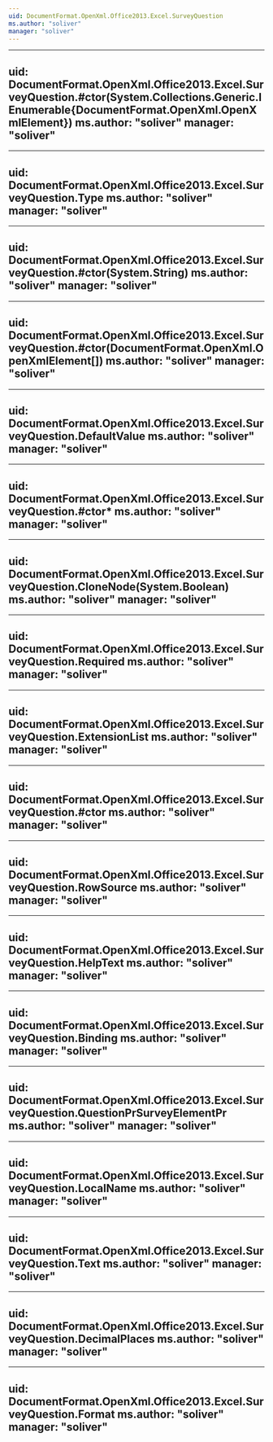 ```yaml
---
uid: DocumentFormat.OpenXml.Office2013.Excel.SurveyQuestion
ms.author: "soliver"
manager: "soliver"
---
```


---
uid: DocumentFormat.OpenXml.Office2013.Excel.SurveyQuestion.#ctor(System.Collections.Generic.IEnumerable{DocumentFormat.OpenXml.OpenXmlElement})
ms.author: "soliver"
manager: "soliver"
---

---
uid: DocumentFormat.OpenXml.Office2013.Excel.SurveyQuestion.Type
ms.author: "soliver"
manager: "soliver"
---

---
uid: DocumentFormat.OpenXml.Office2013.Excel.SurveyQuestion.#ctor(System.String)
ms.author: "soliver"
manager: "soliver"
---

---
uid: DocumentFormat.OpenXml.Office2013.Excel.SurveyQuestion.#ctor(DocumentFormat.OpenXml.OpenXmlElement[])
ms.author: "soliver"
manager: "soliver"
---

---
uid: DocumentFormat.OpenXml.Office2013.Excel.SurveyQuestion.DefaultValue
ms.author: "soliver"
manager: "soliver"
---

---
uid: DocumentFormat.OpenXml.Office2013.Excel.SurveyQuestion.#ctor*
ms.author: "soliver"
manager: "soliver"
---

---
uid: DocumentFormat.OpenXml.Office2013.Excel.SurveyQuestion.CloneNode(System.Boolean)
ms.author: "soliver"
manager: "soliver"
---

---
uid: DocumentFormat.OpenXml.Office2013.Excel.SurveyQuestion.Required
ms.author: "soliver"
manager: "soliver"
---

---
uid: DocumentFormat.OpenXml.Office2013.Excel.SurveyQuestion.ExtensionList
ms.author: "soliver"
manager: "soliver"
---

---
uid: DocumentFormat.OpenXml.Office2013.Excel.SurveyQuestion.#ctor
ms.author: "soliver"
manager: "soliver"
---

---
uid: DocumentFormat.OpenXml.Office2013.Excel.SurveyQuestion.RowSource
ms.author: "soliver"
manager: "soliver"
---

---
uid: DocumentFormat.OpenXml.Office2013.Excel.SurveyQuestion.HelpText
ms.author: "soliver"
manager: "soliver"
---

---
uid: DocumentFormat.OpenXml.Office2013.Excel.SurveyQuestion.Binding
ms.author: "soliver"
manager: "soliver"
---

---
uid: DocumentFormat.OpenXml.Office2013.Excel.SurveyQuestion.QuestionPrSurveyElementPr
ms.author: "soliver"
manager: "soliver"
---

---
uid: DocumentFormat.OpenXml.Office2013.Excel.SurveyQuestion.LocalName
ms.author: "soliver"
manager: "soliver"
---

---
uid: DocumentFormat.OpenXml.Office2013.Excel.SurveyQuestion.Text
ms.author: "soliver"
manager: "soliver"
---

---
uid: DocumentFormat.OpenXml.Office2013.Excel.SurveyQuestion.DecimalPlaces
ms.author: "soliver"
manager: "soliver"
---

---
uid: DocumentFormat.OpenXml.Office2013.Excel.SurveyQuestion.Format
ms.author: "soliver"
manager: "soliver"
---
